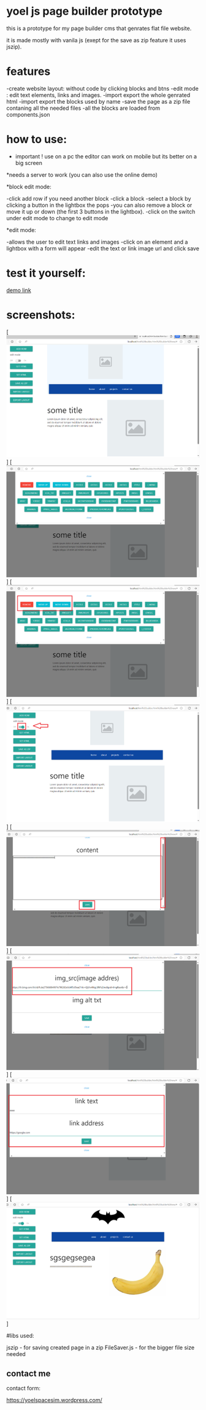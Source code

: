 # yoel js page builder prototype

this is a prototype for my page builder cms that genrates
flat file website.

it is made mostly with vanila js (exept for the save as zip feature it uses jszip).

# features

-create website layout: without code by clicking blocks and btns
-edit mode : edit text elements, links and images.
-import export the whole genrated html
-import export the blocks used by name
-save the page as a zip file contaning all the needed files
-all the blocks are loaded from components.json

# how to use:

* important ! use on a pc the editor can work on mobile but its better on a big screen

*needs a server to work (you can also use the online demo)

*block edit mode:


-click add row if you need another block
-click a block
-select a block by clicking a button in the lightbox the pops
-you can also remove a block or move it up or down (the first 3 buttons in the lightbox).
-click on the switch under edit mode to change to edit mode

*edit mode:

-allows the user to edit text links and images
-click on an element and a lightbox with a form will appear
-edit the text or link image url and click save


# test it yourself:

[demo link](https://yoel123.github.io/yoel-js-page-builder-prototype/)

# screenshots:

[![screenshot 1](https://github.com/yoel123/yoel-js-page-builder-prototype/blob/main/screenshots/page_builder1.png)]
[![screenshot 2](https://github.com/yoel123/yoel-js-page-builder-prototype/blob/main/screenshots/page_builder2.png)]
[![screenshot 3](https://github.com/yoel123/yoel-js-page-builder-prototype/blob/main/screenshots/page_builder3.png)]
[![screenshot 4](https://github.com/yoel123/yoel-js-page-builder-prototype/blob/main/screenshots/page_builder4.png)]
[![screenshot 5](https://github.com/yoel123/yoel-js-page-builder-prototype/blob/main/screenshots/page_builder5.png)]
[![screenshot 6](https://github.com/yoel123/yoel-js-page-builder-prototype/blob/main/screenshots/page_builder6.png)]
[![screenshot 7](https://github.com/yoel123/yoel-js-page-builder-prototype/blob/main/screenshots/page_builder7.png)]
[![screenshot 8](https://github.com/yoel123/yoel-js-page-builder-prototype/blob/main/screenshots/page_builder8.png)]

#libs used:

jszip - for saving created page in a zip
FileSaver.js - for the bigger file size needed


## contact me

contact form:

https://yoelspacesim.wordpress.com/


